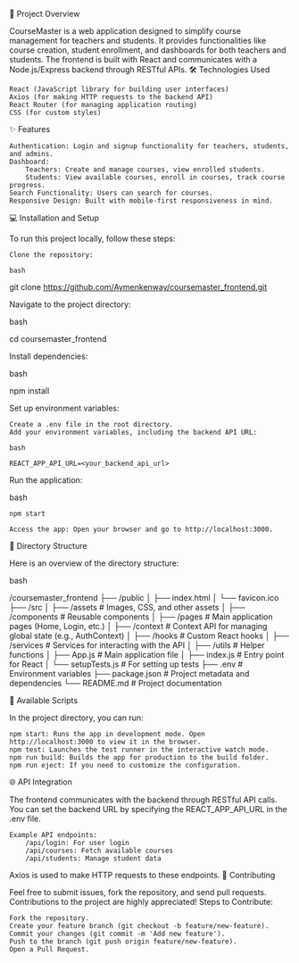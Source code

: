 🚀 Project Overview

CourseMaster is a web application designed to simplify course management for teachers and students. It provides functionalities like course creation, student enrollment, and dashboards for both teachers and students. The frontend is built with React and communicates with a Node.js/Express backend through RESTful APIs.
🛠️ Technologies Used

    React (JavaScript library for building user interfaces)
    Axios (for making HTTP requests to the backend API)
    React Router (for managing application routing)
    CSS (for custom styles)

✨ Features

    Authentication: Login and signup functionality for teachers, students, and admins.
    Dashboard:
        Teachers: Create and manage courses, view enrolled students.
        Students: View available courses, enroll in courses, track course progress.
    Search Functionality: Users can search for courses.
    Responsive Design: Built with mobile-first responsiveness in mind.

💻 Installation and Setup

To run this project locally, follow these steps:

    Clone the repository:

    bash

git clone https://github.com/Aymenkenway/coursemaster_frontend.git

Navigate to the project directory:

bash

cd coursemaster_frontend

Install dependencies:

bash

npm install

Set up environment variables:

    Create a .env file in the root directory.
    Add your environment variables, including the backend API URL:

    bash

    REACT_APP_API_URL=<your_backend_api_url>

Run the application:

bash

    npm start

    Access the app: Open your browser and go to http://localhost:3000.

📂 Directory Structure

Here is an overview of the directory structure:

bash

/coursemaster_frontend
├── /public
│ ├── index.html
│ └── favicon.ico
├── /src
│ ├── /assets # Images, CSS, and other assets
│ ├── /components # Reusable components
│ ├── /pages # Main application pages (Home, Login, etc.)
│ ├── /context # Context API for managing global state (e.g., AuthContext)
│ ├── /hooks # Custom React hooks
│ ├── /services # Services for interacting with the API
│ ├── /utils # Helper functions
│ ├── App.js # Main application file
│ ├── index.js # Entry point for React
│ └── setupTests.js # For setting up tests
├── .env # Environment variables
├── package.json # Project metadata and dependencies
└── README.md # Project documentation

📜 Available Scripts

In the project directory, you can run:

    npm start: Runs the app in development mode. Open http://localhost:3000 to view it in the browser.
    npm test: Launches the test runner in the interactive watch mode.
    npm run build: Builds the app for production to the build folder.
    npm run eject: If you need to customize the configuration.

🌐 API Integration

The frontend communicates with the backend through RESTful API calls. You can set the backend URL by specifying the REACT_APP_API_URL in the .env file.

    Example API endpoints:
        /api/login: For user login
        /api/courses: Fetch available courses
        /api/students: Manage student data

Axios is used to make HTTP requests to these endpoints.
🤝 Contributing

Feel free to submit issues, fork the repository, and send pull requests. Contributions to the project are highly appreciated!
Steps to Contribute:

    Fork the repository.
    Create your feature branch (git checkout -b feature/new-feature).
    Commit your changes (git commit -m 'Add new feature').
    Push to the branch (git push origin feature/new-feature).
    Open a Pull Request.
